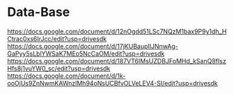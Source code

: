 # Data-Base
https://docs.google.com/document/d/12nOgdd51LSc7NQzM1bax9P9y1dh_HCtrac0xs6IrJcc/edit?usp=drivesdk
https://docs.google.com/document/d/17jKUBauplIJNnwAg-GaPyy5sLblYWSaK7MEo5NcCaOM/edit?usp=drivesdk
https://docs.google.com/document/d/187VT6IMsUZDBJFoMHd_kSanQ8fIszHfs8j1vuYW0_sc/edit?usp=drivesdk
https://docs.google.com/document/d/1k-ooOjUs9ZnNwmKAWnzlMh94oNsUCBfvOLVeLEV4-SI/edit?usp=drivesdk
 

